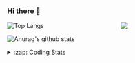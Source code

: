 ### Hi there 👋

<!--
**tao8687/tao8687** is a ✨ _special_ ✨ repository because its `README.md` (this file) appears on your GitHub profile.

Here are some ideas to get you started:

- 🔭 I’m currently working on ...
- 🌱 I’m currently learning ...
- 👯 I’m looking to collaborate on ...
- 🤔 I’m looking for help with ...
- 💬 Ask me about ...
- 📫 How to reach me: ...
- 😄 Pronouns: ...
- ⚡ Fun fact: ...
-->

<img align='right' src="https://media.giphy.com/media/M9gbBd9nbDrOTu1Mqx/giphy.gif" width="240">

  
![Top Langs](https://github-readme-stats.vercel.app/api/top-langs/?username=tao8687&layout=compact&title_color=23238E&text_color=A67D3D)

![Anurag's github stats](https://github-readme-stats.vercel.app/api?username=tao8687&show_icons=true&&text_color=A67D3D&title_color=23238E&show_icons=false&count_private=true&hide=stars)

<details>
  <summary>:zap: Coding Stats</summary>
  <br>
    
<!--START_SECTION:waka-->
![Code Time](http://img.shields.io/badge/Code%20Time-1%2C418%20hrs%2044%20mins-blue)

![Profile Views](http://img.shields.io/badge/Profile%20Views-6-blue)

**🐱 My GitHub Data** 

> 📦 1.5 MB Used in GitHub's Storage 
 > 
> 🏆 34 Contributions in the Year 2024
 > 
> 🚫 Not Opted to Hire
 > 
> 📜 50 Public Repositories 
 > 
> 🔑 23 Private Repositories 
 > 
**I'm an Early 🐤** 

```text
🌞 Morning                1269 commits        ██████████████████████░░░   86.09 % 
🌆 Daytime                84 commits          █░░░░░░░░░░░░░░░░░░░░░░░░   05.70 % 
🌃 Evening                117 commits         ██░░░░░░░░░░░░░░░░░░░░░░░   07.94 % 
🌙 Night                  4 commits           ░░░░░░░░░░░░░░░░░░░░░░░░░   00.27 % 
```
📅 **I'm Most Productive on Wednesday** 

```text
Monday                   213 commits         ████░░░░░░░░░░░░░░░░░░░░░   14.45 % 
Tuesday                  200 commits         ███░░░░░░░░░░░░░░░░░░░░░░   13.57 % 
Wednesday                264 commits         ████░░░░░░░░░░░░░░░░░░░░░   17.91 % 
Thursday                 191 commits         ███░░░░░░░░░░░░░░░░░░░░░░   12.96 % 
Friday                   208 commits         ████░░░░░░░░░░░░░░░░░░░░░   14.11 % 
Saturday                 204 commits         ███░░░░░░░░░░░░░░░░░░░░░░   13.84 % 
Sunday                   194 commits         ███░░░░░░░░░░░░░░░░░░░░░░   13.16 % 
```


📊 **This Week I Spent My Time On** 

```text
🕑︎ Time Zone: Asia/Shanghai

💬 Programming Languages: 
Other                    12 hrs 5 mins       █████████████████████░░░░   85.81 % 
CMake                    1 hr 42 mins        ███░░░░░░░░░░░░░░░░░░░░░░   12.12 % 
C                        9 mins              ░░░░░░░░░░░░░░░░░░░░░░░░░   01.07 % 
Python                   6 mins              ░░░░░░░░░░░░░░░░░░░░░░░░░   00.73 % 
C++                      2 mins              ░░░░░░░░░░░░░░░░░░░░░░░░░   00.24 % 

🔥 Editors: 
VS Code                  14 hrs 5 mins       █████████████████████████   100.00 % 

🐱‍💻 Projects: 
robot_base_src           11 hrs 46 mins      █████████████████████░░░░   83.62 % 
gazebo_ros_pkgs          1 hr 10 mins        ██░░░░░░░░░░░░░░░░░░░░░░░   08.40 % 
model_editor_models      23 mins             █░░░░░░░░░░░░░░░░░░░░░░░░   02.74 % 
gazebo_ros_pkgs_ws       15 mins             ░░░░░░░░░░░░░░░░░░░░░░░░░   01.84 % 
tracked_vehicle_demo     13 mins             ░░░░░░░░░░░░░░░░░░░░░░░░░   01.62 % 

💻 Operating System: 
Linux                    14 hrs 5 mins       █████████████████████████   100.00 % 
```

**I Mostly Code in Python** 

```text
Python                   9 repos             ████████░░░░░░░░░░░░░░░░░   31.03 % 
C++                      7 repos             ██████░░░░░░░░░░░░░░░░░░░   24.14 % 
JavaScript               2 repos             ██░░░░░░░░░░░░░░░░░░░░░░░   06.90 % 
Batchfile                1 repo              █░░░░░░░░░░░░░░░░░░░░░░░░   03.45 % 
HTML                     1 repo              █░░░░░░░░░░░░░░░░░░░░░░░░   03.45 % 
```



**Timeline**

![Lines of Code chart](https://raw.githubusercontent.com/tao8687/tao8687/master/assets/bar_graph.png)


 Last Updated on 03/02/2024 01:08:21 UTC
<!--END_SECTION:waka-->
</details>
